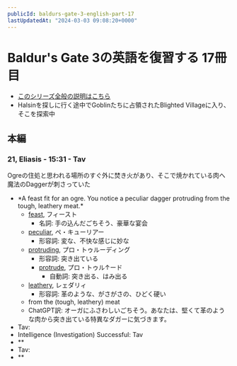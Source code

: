 ```yaml
---
publicId: baldurs-gate-3-english-part-17
lastUpdatedAt: "2024-03-03 09:08:20+0000"
---
```


# Baldur's Gate 3の英語を復習する 17冊目

- [このシリーズ全般の説明はこちら](./baldurs-gate-3-english-index.html)
- Halsinを探しに行く途中でGoblinたちに占領されたBlighted Villageに入り、そこを探索中

## 本編

### 21, Eliasis - 15:31 - Tav

Ogreの住処と思われる場所のすぐ外に焚き火があり、そこで焼かれている肉へ魔法のDaggerが刺さっていた

- \*A feast fit for an ogre. You notice a peculiar dagger protruding from the tough, leathery meat.\*
  - [feast](https://ejje.weblio.jp/content/feast), フィースト
    - 名詞: 手の込んだごちそう、豪華な宴会
  - [peculiar](https://ejje.weblio.jp/content/peculiar), ペ・キューリアー
    - 形容詞: 変な、不快な感じに妙な
  - [protruding](https://ejje.weblio.jp/content/protruding), プロ・トゥルーディング
    - 形容詞: 突き出ている
    - [protrude](https://ejje.weblio.jp/content/protrude), プロ・トゥル↑ード
      - 自動詞: 突き出る、はみ出る
  - [leathery](https://ejje.weblio.jp/content/leathery), レェダリィ
    - 形容詞: 革のような、がさがさの、ひどく硬い
  - from the (tough, leathery) meat
  - ChatGPT訳: オーガにふさわしいごちそう。あなたは、堅くて革のような肉から突き出ている特異なダガーに気づきます。
- Tav:
- Intelligence (Investigation) Successful: Tav
- \*\*
- Tav:
- \*\*
